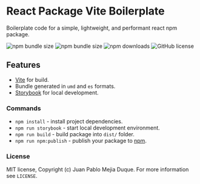 # React Package Vite Boilerplate
Boilerplate code for a simple, lightweight, and performant react npm package.

![npm bundle size](https://img.shields.io/bundlephobia/min/@codifytools/react-package-vite-boilerplate?style=flat-square)
![npm bundle size](https://img.shields.io/bundlephobia/minzip/@codifytools/react-package-vite-boilerplate?style=flat-square)
![npm downloads](https://img.shields.io/npm/dt/@codifytools/react-package-vite-boilerplate?style=flat-square)
![GitHub license](https://img.shields.io/badge/license-MIT-blue.svg?style=flat-square)

## Features
- [Vite](https://vitejs.dev/) for build.
- Bundle generated in `umd` and `es` formats.
- [Storybook](https://storybook.js.org/) for local development.

### Commands
- `npm install` - install project dependencies.
- `npm run storybook` - start local development environment.
- `npm run build` - build package into `dist/` folder.
- `npm run npm:publish` - publish your package to [npm](npmjs.com).

### License
MIT license, Copyright (c) Juan Pablo Mejia Duque. For more information see `LICENSE`.
